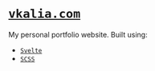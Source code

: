 # [`vkalia.com`](https://vkalia.com)

My personal portfolio website. Built using:

- [`Svelte`](https://kit.svelte.dev/)
- [`SCSS`](https://sass-lang.com/documentation/syntax/)
